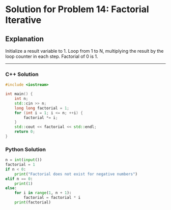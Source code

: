 # Solution for Problem 14: Factorial Iterative

## Explanation
Initialize a result variable to 1. Loop from 1 to N, multiplying the result by the loop counter in each step. Factorial of 0 is 1.

---

### C++ Solution
```cpp
#include <iostream>

int main() {
    int n;
    std::cin >> n;
    long long factorial = 1;
    for (int i = 1; i <= n; ++i) {
        factorial *= i;
    }
    std::cout << factorial << std::endl;
    return 0;
}
```

### Python Solution
```python
n = int(input())
factorial = 1
if n < 0:
    print("Factorial does not exist for negative numbers")
elif n == 0:
    print(1)
else:
    for i in range(1, n + 1):
        factorial = factorial * i
    print(factorial)
```
